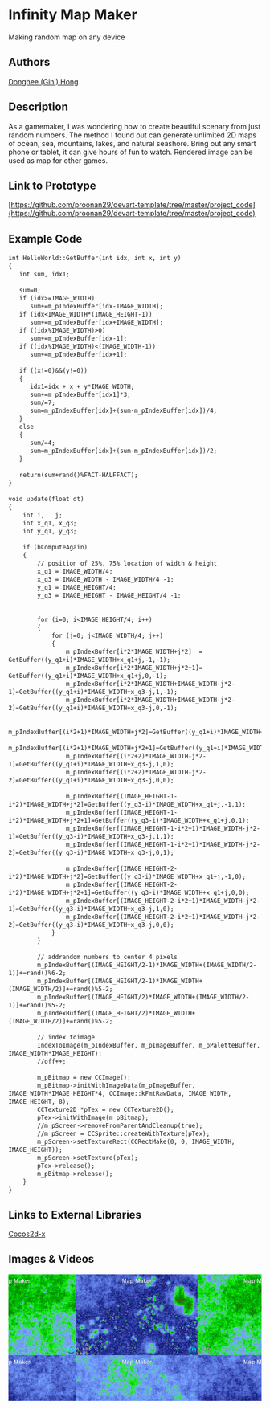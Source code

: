 # Infinity Map Maker
Making random map on any device

## Authors
[Donghee (Gini) Hong](https://github.com/proonan29)

## Description
As a gamemaker, I was wondering how to create beautiful scenary from just random numbers. The method I found out can generate unlimited 2D maps of ocean, sea, mountains, lakes, and natural seashore. Bring out any smart phone or tablet, it can give hours of fun to watch. Rendered image can be used as map for other games.

## Link to Prototype
[https://github.com/proonan29/devart-template/tree/master/project_code](https://github.com/proonan29/devart-template/tree/master/project_code)

## Example Code
```
int HelloWorld::GetBuffer(int idx, int x, int y)
{
   int sum, idx1;

   sum=0;
   if (idx>=IMAGE_WIDTH)
      sum+=m_pIndexBuffer[idx-IMAGE_WIDTH];
   if (idx<IMAGE_WIDTH*(IMAGE_HEIGHT-1))
      sum+=m_pIndexBuffer[idx+IMAGE_WIDTH];
   if ((idx%IMAGE_WIDTH)>0)
      sum+=m_pIndexBuffer[idx-1];
   if ((idx%IMAGE_WIDTH)<(IMAGE_WIDTH-1))
      sum+=m_pIndexBuffer[idx+1];

   if ((x!=0)&&(y!=0))
   {
      idx1=idx + x + y*IMAGE_WIDTH;
      sum+=m_pIndexBuffer[idx1]*3;
      sum/=7;
      sum=m_pIndexBuffer[idx]+(sum-m_pIndexBuffer[idx])/4;
   }
   else
   {
      sum/=4;
      sum=m_pIndexBuffer[idx]+(sum-m_pIndexBuffer[idx])/2;
   }

   return(sum+rand()%FACT-HALFFACT);
}

void update(float dt)
{
	int i,   j;
	int x_q1, x_q3;
	int y_q1, y_q3;

	if (bComputeAgain)
	{
		// position of 25%, 75% location of width & height
		x_q1 = IMAGE_WIDTH/4;
		x_q3 = IMAGE_WIDTH - IMAGE_WIDTH/4 -1;
		y_q1 = IMAGE_HEIGHT/4;
		y_q3 = IMAGE_HEIGHT - IMAGE_HEIGHT/4 -1;


		for (i=0; i<IMAGE_HEIGHT/4; i++)
		{
			for (j=0; j<IMAGE_WIDTH/4; j++)
			{
				m_pIndexBuffer[i*2*IMAGE_WIDTH+j*2]  = GetBuffer((y_q1+i)*IMAGE_WIDTH+x_q1+j,-1,-1);
				m_pIndexBuffer[i*2*IMAGE_WIDTH+j*2+1]= GetBuffer((y_q1+i)*IMAGE_WIDTH+x_q1+j,0,-1);
				m_pIndexBuffer[i*2*IMAGE_WIDTH+IMAGE_WIDTH-j*2-1]=GetBuffer((y_q1+i)*IMAGE_WIDTH+x_q3-j,1,-1);
				m_pIndexBuffer[i*2*IMAGE_WIDTH+IMAGE_WIDTH-j*2-2]=GetBuffer((y_q1+i)*IMAGE_WIDTH+x_q3-j,0,-1);

				m_pIndexBuffer[(i*2+1)*IMAGE_WIDTH+j*2]=GetBuffer((y_q1+i)*IMAGE_WIDTH+x_q1+j,-1,0);
				m_pIndexBuffer[(i*2+1)*IMAGE_WIDTH+j*2+1]=GetBuffer((y_q1+i)*IMAGE_WIDTH+x_q1+j,0,0);
				m_pIndexBuffer[(i*2+2)*IMAGE_WIDTH-j*2-1]=GetBuffer((y_q1+i)*IMAGE_WIDTH+x_q3-j,1,0);
				m_pIndexBuffer[(i*2+2)*IMAGE_WIDTH-j*2-2]=GetBuffer((y_q1+i)*IMAGE_WIDTH+x_q3-j,0,0);

				m_pIndexBuffer[(IMAGE_HEIGHT-1-i*2)*IMAGE_WIDTH+j*2]=GetBuffer((y_q3-i)*IMAGE_WIDTH+x_q1+j,-1,1);
				m_pIndexBuffer[(IMAGE_HEIGHT-1-i*2)*IMAGE_WIDTH+j*2+1]=GetBuffer((y_q3-i)*IMAGE_WIDTH+x_q1+j,0,1);
				m_pIndexBuffer[(IMAGE_HEIGHT-1-i*2+1)*IMAGE_WIDTH-j*2-1]=GetBuffer((y_q3-i)*IMAGE_WIDTH+x_q3-j,1,1);
				m_pIndexBuffer[(IMAGE_HEIGHT-1-i*2+1)*IMAGE_WIDTH-j*2-2]=GetBuffer((y_q3-i)*IMAGE_WIDTH+x_q3-j,0,1);

				m_pIndexBuffer[(IMAGE_HEIGHT-2-i*2)*IMAGE_WIDTH+j*2]=GetBuffer((y_q3-i)*IMAGE_WIDTH+x_q1+j,-1,0);
				m_pIndexBuffer[(IMAGE_HEIGHT-2-i*2)*IMAGE_WIDTH+j*2+1]=GetBuffer((y_q3-i)*IMAGE_WIDTH+x_q1+j,0,0);
				m_pIndexBuffer[(IMAGE_HEIGHT-2-i*2+1)*IMAGE_WIDTH-j*2-1]=GetBuffer((y_q3-i)*IMAGE_WIDTH+x_q3-j,1,0);
				m_pIndexBuffer[(IMAGE_HEIGHT-2-i*2+1)*IMAGE_WIDTH-j*2-2]=GetBuffer((y_q3-i)*IMAGE_WIDTH+x_q3-j,0,0);
			}
		}

		// addrandom numbers to center 4 pixels
		m_pIndexBuffer[(IMAGE_HEIGHT/2-1)*IMAGE_WIDTH+(IMAGE_WIDTH/2-1)]+=rand()%6-2;
		m_pIndexBuffer[(IMAGE_HEIGHT/2-1)*IMAGE_WIDTH+(IMAGE_WIDTH/2)]+=rand()%5-2;
		m_pIndexBuffer[(IMAGE_HEIGHT/2)*IMAGE_WIDTH+(IMAGE_WIDTH/2-1)]+=rand()%5-2;
		m_pIndexBuffer[(IMAGE_HEIGHT/2)*IMAGE_WIDTH+(IMAGE_WIDTH/2)]+=rand()%5-2;

		// index toimage
		IndexToImage(m_pIndexBuffer, m_pImageBuffer, m_pPaletteBuffer, IMAGE_WIDTH*IMAGE_HEIGHT);
		//off++;

		m_pBitmap = new CCImage();
		m_pBitmap->initWithImageData(m_pImageBuffer, IMAGE_WIDTH*IMAGE_HEIGHT*4, CCImage::kFmtRawData, IMAGE_WIDTH, IMAGE_HEIGHT, 8);
		CCTexture2D *pTex = new CCTexture2D();
		pTex->initWithImage(m_pBitmap);
		//m_pScreen->removeFromParentAndCleanup(true);
		//m_pScreen = CCSprite::createWithTexture(pTex);
		m_pScreen->setTextureRect(CCRectMake(0, 0, IMAGE_WIDTH, IMAGE_HEIGHT));
		m_pScreen->setTexture(pTex);
		pTex->release();
		m_pBitmap->release();
	}
}
```
## Links to External Libraries
[Cocos2d-x](http://www.cocos2d-x.org)

## Images & Videos
![Cover Image](project_images/mapmaker.png?raw=true "Cover Image")

